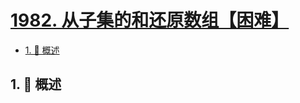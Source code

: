 # [1982. 从子集的和还原数组【困难】](https://github.com/tnotesjs/TNotes.leetcode/tree/main/notes/1982.%20%E4%BB%8E%E5%AD%90%E9%9B%86%E7%9A%84%E5%92%8C%E8%BF%98%E5%8E%9F%E6%95%B0%E7%BB%84%E3%80%90%E5%9B%B0%E9%9A%BE%E3%80%91)

<!-- region:toc -->

- [1. 📝 概述](#1--概述)

<!-- endregion:toc -->

## 1. 📝 概述
